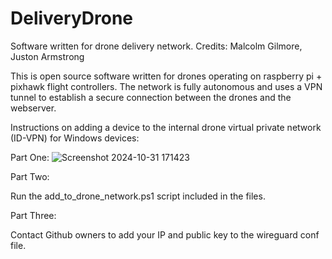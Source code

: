 # DeliveryDrone
Software written for drone delivery network. 
Credits: Malcolm Gilmore, Juston Armstrong


This is open source software written for drones operating on raspberry pi + pixhawk flight controllers. The network is fully autonomous and uses a VPN tunnel to establish a secure connection between the drones and the webserver. 











Instructions on adding a device to the  internal drone virtual private network (ID-VPN) for Windows devices: 

Part One: 
![Screenshot 2024-10-31 171423](https://github.com/user-attachments/assets/78969d80-d1bd-4fc5-beb2-f8cad7befaf0)



Part Two: 

Run the add_to_drone_network.ps1 script included in the files. 


Part Three: 

Contact Github owners to add your IP and public key to the wireguard conf file. 
